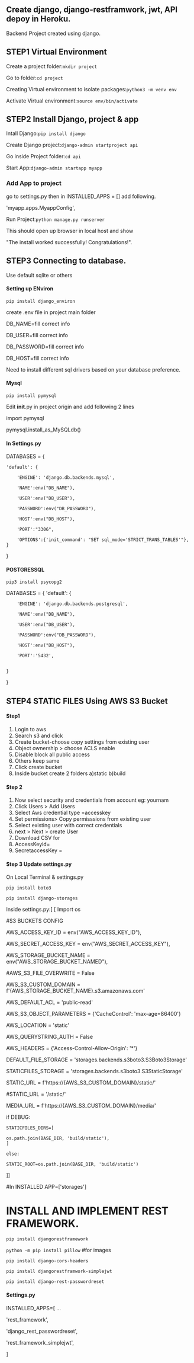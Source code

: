 ## Create django, django-restframwork, jwt, API depoy in Heroku.
Backend Project created using django.

## STEP1 Virtual Environment
Create a project folder:`mkdir project`

Go to folder:`cd project`

Creating Virtual environment to isolate packages:`python3 -m venv env`

Activate Virtual environment:`source env/bin/activate`

## STEP2 Install Django, project & app
Intall Django:`pip install django`

Create Django project:`django-admin startproject api`

Go inside Project folder:`cd api`

Start App:`django-admin startapp myapp`

### Add App to project

go to settings.py then in INSTALLED_APPS = [] add following.

'myapp.apps.MyappConfig',

Run Project:`python manage.py runserver`

This should open up browser in local host and show 

"The install worked successfully! Congratulations!".


## STEP3 Connecting to database.
Use default sqlite or others

#### Setting up ENviron
`pip install django_environ`

create .env file in project main folder

DB_NAME=fill correct info

DB_USER=fill correct info

DB_PASSWORD=fill correct info

DB_HOST=fill correct info
 


Need to install different sql drivers based on your database preference.


#### Mysql
`pip install pymysql`

Edit  __init__.py in project origin and add following 2 lines

import pymysql

pymysql.install_as_MySQLdb()


#### In Settings.py
DATABASES = {

    'default': {
    
        'ENGINE': 'django.db.backends.mysql',
        
        'NAME':env("DB_NAME"),
        
        'USER':env("DB_USER"),
        
        'PASSWORD':env("DB_PASSWORD"),
        
        'HOST':env("DB_HOST"),
        
        'PORT':"3306",
        
        'OPTIONS':{'init_command': "SET sql_mode='STRICT_TRANS_TABLES'"},
    }

}



#### POSTGRESSQL
`pip3 install psycopg2`


DATABASES = {
    'default': {
    
        'ENGINE': 'django.db.backends.postgresql',
         
        'NAME':env("DB_NAME"),
        
        'USER':env("DB_USER"),
        
        'PASSWORD':env("DB_PASSWORD"),
        
        'HOST':env("DB_HOST"),
        
        'PORT':'5432',
       
       
    }
}




## STEP4 STATIC FILES Using AWS S3 Bucket
#### Step1
1. Login to aws
2. Search s3 and click
3. Create bucket-choose copy settings from existing user
4. Object ownership > choose ACLS enable
5. Disable block all public access
6. Others keep same
7. Click create bucket
8. Inside bucket create 2 folders a)static b)build

#### Step 2

1. Now select security and credentials from account eg: yournam
2. Click Users > Add Users
3. Select Aws credential type =accesskey
4. Set permissions> Copy permisssions from existing user
5. Select existing user with correct credentials
6. next > Next > create User
7. Download CSV for 
8. AccessKeyid=
9. SecretaccessKey =

#### Step 3 Update settings.py
On Local Terminal  & settings.py

`pip install boto3`

`pip install django-storages`



Inside settings.py:[
 [
   Import os

   #S3 BUCKETS CONFIG 

   AWS_ACCESS_KEY_ID = env("AWS_ACCESS_KEY_ID"),

   AWS_SECRET_ACCESS_KEY = env("AWS_SECRET_ACCESS_KEY"),

   AWS_STORAGE_BUCKET_NAME = env("AWS_STORAGE_BUCKET_NAMED"),

   #AWS_S3_FILE_OVERWRITE = False

   AWS_S3_CUSTOM_DOMAIN = f'{AWS_STORAGE_BUCKET_NAME}.s3.amazonaws.com'

   AWS_DEFAULT_ACL = 'public-read'

   AWS_S3_OBJECT_PARAMETERS = {'CacheControl': 'max-age=86400'}

   AWS_LOCATION = 'static'

   AWS_QUERYSTRING_AUTH = False

   AWS_HEADERS = {'Access-Control-Allow-Origin': '*'}

   DEFAULT_FILE_STORAGE = 'storages.backends.s3boto3.S3Boto3Storage'

   STATICFILES_STORAGE = 'storages.backends.s3boto3.S3StaticStorage'

   STATIC_URL = f'https://{AWS_S3_CUSTOM_DOMAIN}/static/'

   #STATIC_URL = '/static/'

   MEDIA_URL = f'https://{AWS_S3_CUSTOM_DOMAIN}/media/'

   if DEBUG:

    STATICFILES_DIRS=[
    
    os.path.join(BASE_DIR, 'build/static'),
    ]
    
    else:

    STATIC_ROOT=os.path.join(BASE_DIR, 'build/static')
]]


#In INSTALLED APP=['storages']


# INSTALL AND IMPLEMENT REST FRAMEWORK.

`pip install djangorestframework`

`python -m pip install pillow` #for images

`pip install django-cors-headers`

`pip install djangorestframwork-simplejwt`

`pip install django-rest-passwordreset`


#### Settings.py

INSTALLED_APPS=[
...

'rest_framework',

'django_rest_passwordreset',

'rest_framework_simplejwt',

]





